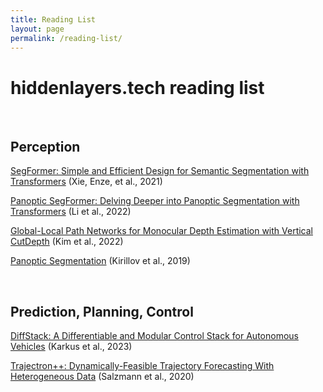 ```yaml
---
title: Reading List
layout: page
permalink: /reading-list/
---
```


# hiddenlayers.tech reading list
<br>

## Perception

[SegFormer: Simple and Efficient Design for Semantic Segmentation with Transformers](https://arxiv.org/abs/2105.15203) (Xie, Enze, et al., 2021)

[Panoptic SegFormer: Delving Deeper into Panoptic Segmentation with
Transformers](https://arxiv.org/abs/2109.03814) (Li et al., 2022)

[Global-Local Path Networks for Monocular Depth Estimation with Vertical CutDepth](https://arxiv.org/abs/2201.07436) (Kim et al., 2022)

[Panoptic Segmentation](https://arxiv.org/abs/1801.00868) (Kirillov et al., 2019)

<br>

## Prediction, Planning, Control

[DiffStack: A Differentiable and Modular Control Stack for Autonomous Vehicles](https://arxiv.org/abs/2212.06437) (Karkus et al., 2023)

[Trajectron++: Dynamically-Feasible Trajectory Forecasting With Heterogeneous Data](https://arxiv.org/abs/2001.03093) (Salzmann et al., 2020)